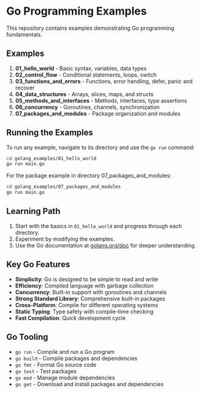 # Go Programming Examples

This repository contains examples demonstrating Go programming fundamentals.

## Examples

1. **01_hello_world** - Basic syntax, variables, data types
2. **02_control_flow** - Conditional statements, loops, switch
3. **03_functions_and_errors** - Functions, error handling, defer, panic and recover
4. **04_data_structures** - Arrays, slices, maps, and structs
5. **05_methods_and_interfaces** - Methods, interfaces, type assertions
6. **06_concurrency** - Goroutines, channels, synchronization
7. **07_packages_and_modules** - Package organization and modules

## Running the Examples

To run any example, navigate to its directory and use the `go run` command:

```bash
cd golang_examples/01_hello_world
go run main.go
```

For the package example in directory 07_packages_and_modules:

```bash
cd golang_examples/07_packages_and_modules
go run main.go
```

## Learning Path

1. Start with the basics in `01_hello_world` and progress through each directory.
2. Experiment by modifying the examples.
3. Use the Go documentation at [golang.org/doc](https://golang.org/doc) for deeper understanding.

## Key Go Features

- **Simplicity**: Go is designed to be simple to read and write
- **Efficiency**: Compiled language with garbage collection
- **Concurrency**: Built-in support with goroutines and channels
- **Strong Standard Library**: Comprehensive built-in packages
- **Cross-Platform**: Compile for different operating systems
- **Static Typing**: Type safety with compile-time checking
- **Fast Compilation**: Quick development cycle

## Go Tooling

- `go run` - Compile and run a Go program
- `go build` - Compile packages and dependencies
- `go fmt` - Format Go source code
- `go test` - Test packages
- `go mod` - Manage module dependencies
- `go get` - Download and install packages and dependencies
